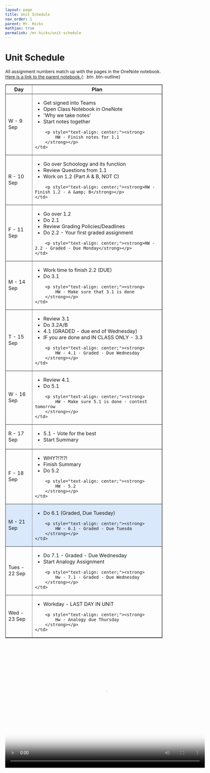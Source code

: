 ```yaml
---
layout: page
title: Unit Schedule
nav_order: 1
parent: Mr. Hicks
mathjax: true
permalink: /mr-hicks/unit-schedule
---
```

# Unit Schedule

All assignment numbers match up with the pages in the OneNote notebook.
[Here is a link to the parent notebook.](https://usd475-my.sharepoint.com/:o:/g/personal/jeffreyhicks_usd475_org/Ev5RzL1Le8xOiJYuyba-qp0BUFaSZUgUYlGMzjUSEZt0ag?e=igjaJ0){: .btn .btn-outline}

<table class="s_table_border" border="1">
<thead>
    <tr>
        <th>Day</th>
        <th>Plan</th>
    </tr>
</thead>
<tbody>
<tr>
    <td>W - 9 Sep</td>
    <td>
        <ul>
            <li>Get signed into Teams</li>
            <li>Open Class Notebook in OneNote</li>
            <li>'Why we take notes'</li>
            <li>Start notes together</li>
        </ul>
        
        <p style="text-align: center;"><strong>
            HW - Finish notes for 1.1
        </strong></p>
    </td>
</tr>
<tr>
    <td>R - 10 Sep</td>
    <td>
        <ul>
        <li>Go over Schoology and its function</li>
        <li>Review Questions from 1.1</li>
        <li>Work on 1.2 (Part A &amp; B, NOT C)</li>
        </ul>
        
        <p style="text-align: center;"><strong>HW - Finish 1.2 - A &amp; B</strong></p>
    </td>
</tr>
<tr>
    <td>F - 11 Sep</td>
    <td>
        <ul>
        <li>Go over 1.2</li>
        <li>Do 2.1</li>
        <li>Review Grading Policies/Deadlines</li>
        <li>Do 2.2 - Your first graded assignment</li>
        </ul>
        
        <p style="text-align: center;"><strong>HW - 2.2 - Graded - Due Monday</strong></p>
    </td>
</tr>
<tr>
    <td>M - 14 Sep</td>
    <td><ul>
            <li>Work time to finish 2.2 (DUE)</li>
            <li>Do 3.1</li>
        </ul>
        
        <p style="text-align: center;"><strong>
            HW - Make sure that 3.1 is done
        </strong></p>
    </td>
</tr>
<tr>
    <td>T - 15 Sep</td>
    <td><ul>
            <li>Review 3.1</li>
            <li>Do 3.2A/B</li>
            <li>4.1 (GRADED - due end of Wednesday)</li>
            <li>IF you are done and IN CLASS ONLY - 3.3</li>
        </ul>
        
        <p style="text-align: center;"><strong>
            HW - 4.1 - Graded - Due Wednesday
        </strong></p>
    </td>
</tr>
<tr>
    <td>W - 16 Sep</td>
    <td><ul>
            <li>Review 4.1</li>
            <li>Do 5.1</li>
        </ul>
        
        <p style="text-align: center;"><strong>
            HW - Make sure 5.1 is done - contest tomorrow
        </strong></p>
    </td>
</tr>
<tr>
    <td>R - 17 Sep</td>
    <td><ul>
            <li>5.1 - Vote for the best</li>
            <li>Start Summary</li>
        </ul>
    </td>
</tr>
<tr>
    <td>F - 18 Sep</td>
    <td><ul>
            <li>WHY?!?!?!</li>
            <li>Finish Summary</li>
            <li>Do 5.2</li>
        </ul>
        
        <p style="text-align: center;"><strong>
            HW - 5.2
        </strong></p>
    </td>
</tr>
<tr style="background-color: #dae8fc;">
    <td>M - 21 Sep</td>
    <td><ul>
            <li>Do 6.1 (Graded, Due Tuesday)</li>
        </ul>
        
        <p style="text-align: center;"><strong>
            HW - 6.1 - Graded - Due Tuesda
        </strong></p>
    </td>
</tr>
<tr >
    <td>Tues - 22 Sep</td>
    <td><ul>
            <li>Do 7.1 - Graded - Due Wednesday</li>
            <li>Start Analogy Assignment</li>
        </ul>
        
        <p style="text-align: center;"><strong>
            Hw - 7.1 - Graded - Due Wednesday
        </strong></p>
    </td>
</tr>
<tr >
    <td>Wed - 23 Sep</td>
    <td><ul>
            <li>Workday - LAST DAY IN UNIT</li>
        </ul>
        
        <p style="text-align: center;"><strong>
            Hw - Analogy due Thursday
        </strong></p>
    </td>
</tr>
</tbody>
</table>

<video width="640" height="400"
       poster="/mr-hicks/vids/unit-schedule.png"
       controls>
  <source src="/mr-hicks/vids/unit-schedule.mp4" type="video/mp4">
</video>